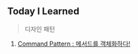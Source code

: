 ## Today I Learned

> 디자인 패턴
1. [Command Pattern : 메서드를 객체화하다!](https://github.com/PortugaCode/PortugaCode_TIL/blob/main/%EB%94%94%EC%9E%90%EC%9D%B8%20%ED%8C%A8%ED%84%B4/%EC%BB%A4%EB%A7%A8%EB%93%9C%20%ED%8C%A8%ED%84%B4/CommandPattern.md)
